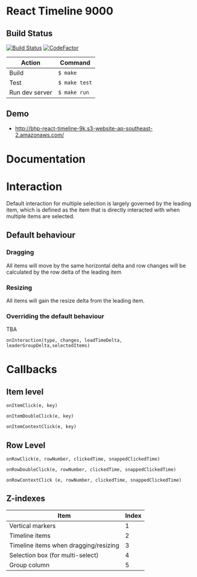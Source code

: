 # React Timeline 9000
## Build Status
[![Build Status](https://travis-ci.org/lilfolr/react-timeline-9000.svg?branch=master)](https://travis-ci.org/lilfolr/react-timeline-9000)
[![CodeFactor](https://www.codefactor.io/repository/github/lilfolr/react-timeline-9000/badge)](https://www.codefactor.io/repository/github/lilfolr/react-timeline-9000)


| Action         | Command       |
| -------------- | ------------- |
| Build          | `$ make`      |
| Test           | `$ make test` |
| Run dev server | `$ make run`  |

## Demo
* http://bhp-react-timeline-9k.s3-website-ap-southeast-2.amazonaws.com/

# Documentation


# Interaction

Default interaction for multiple selection is largely governed by the leading item, which is defined as the item that is directly interacted with when multiple items are selected.

## Default behaviour 

### Dragging

All items will move by the same horizontal delta and row changes will be calculated by the row delta of the leading item

### Resizing

All items will gain the resize delta from the leading item.

### Overriding the default behaviour

TBA

`onInteraction(type, changes, leadTimeDelta, leaderGroupDelta,selectedItems)`

# Callbacks

## Item level

`onItemClick(e, key)`

`onItemDoubleClick(e, key)`

`onItemContextClick(e, key)`

## Row Level
`onRowClick(e, rowNumber, clickedTime, snappedClickedTime)`

`onRowDoubleClick(e, rowNumber, clickedTime, snappedClickedTime)`

`onRowContextClick (e, rowNumber, clickedTime, snappedClickedTime)`

## Z-indexes
| Item                                  | Index |
| ------------------------------------- | ----- |
| Vertical markers                      | 1     |
| Timeline items                        | 2     |
| Timeline items when dragging/resizing | 3     |
| Selection box (for multi-select)      | 4     |
| Group column                          | 5     |
